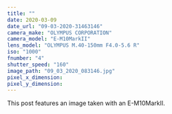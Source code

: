 ```yaml
---
title: ""
date: 2020-03-09
date_url: "09-03-2020-31463146"
camera_make: "OLYMPUS CORPORATION"
camera_model: "E-M10MarkII"
lens_model: "OLYMPUS M.40-150mm F4.0-5.6 R"
iso: "1000"
fnumber: "4"
shutter_speed: "160"
image_path: "09_03_2020_083146.jpg"
pixel_x_dimension: 
pixel_y_dimension: 
---
```


This post features an image taken with an E-M10MarkII.